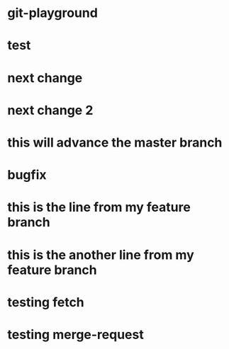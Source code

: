 # git-playground
# test
# next change
# next change 2
# this will advance the master branch
# bugfix
# this is the line from my feature branch
# this is the another line from my feature branch
# testing fetch
# testing merge-request

